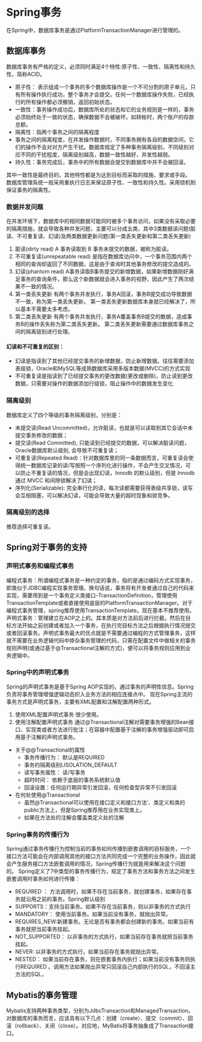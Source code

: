 # Spring事务
 在Spring中，数据库事务是通过PlatformTransactionManager进行管理的。

## 数据库事务
数据库事务有严格的定义，必须同时满足4个特性:原子性、一致性、隔离性和持久性，简称ACID。
* 原子性： 表示组成一个事务的多个数据库操作是一个不可分割的原子单元，只有所有操作执行成功，整个事务才会提交。任何一个数据库操作失败，已经执行的所有操作都必须撤销，返回初始状态。
* 一致性：事务操作成功后，数据库所处的状态和它的业务规则是一样的，事务必须始终处于一致的状态，确保数据不会被破坏。如转帐时，两个账户的存款总额。
* 隔离性：指两个事务之间的隔离程度
* 事务之间的隔离程度，在并发操作数据时，不同事务拥有各自的数据空间，它们的操作不会对对方产生干扰。数据库规定了多种事务隔离级别，不同级别对应不同的干扰程度，隔离级别越高，数据一致性越好，并发性越弱。
* 持久性：事务完成后，事务中的所有数据会提交到数据库中并不会被回滚。

其中一致性是最终目的，其他特性都是为达到目标而采取的措施、要求或手段。
数据库管理系统一般采用重执行日志来保证原子性、一致性和持久性。采用锁机制保证事务的隔离性。
 
### 数据并发问题
在并发环境下，数据库中的相同数据可能同时被多个事务访问，如果没有采取必要的隔离措施，就会导致各种并发问题，主要可以分成五类，其中3类数据读问题(脏读、不可重复读、幻读)及两类数据更新问题(第一类丢失更新和第二类丢失更新)
1. 脏读(dirty read)
A 事务读取到 B 事务未提交的数据，被称为脏读。
2. 不可重复读(unrepeatable read)
是指在数据库访问中，一个事务范围内两个相同的查询却返回了不同数据，这是由于查询时其他事务修改的提交造成的。
3. 幻读(phantom read)
A事务读取B事务提交的新增数据，如果新增数据刚好满足事务的查询条件，那么这个新数据就会进入事务的视野，因此产生了两次结果不一致的情况。
4. 第一类丢失更新
有两个事务并发执行，事务A回滚，事务B提交成功导致数据不一致，称为第一类丢失更新。
第一类丢失更新数据库本身就已经解决了，所以基本不需要太多考虑。
5. 第二类丢失更新
有两个事务并发执行，事务A覆盖事务B提交的数据，造成事务B的操作丢失称为第二类丢失更新。
第二类丢失更新需要通过数据库事务之间的隔离级别进行处理。

#### 幻读和不可重复的区别：
* 幻读是指读到了其他已经提交事务的新增数据，防止新增数据。往往需要添加表级锁，Oracle和MySQL等成熟数据库采用多版本数据(MVCC)的方式实现
* 不可重复读是指读到了已经提交事务的更改数据(更改或删除)，防止读到更改数据，只需要对操作的数据添加行级锁，阻止操作中的数据发生变化

### 隔离级别
数据库定义了四个等级的事务隔离级别，分别是：
* 未提交读(Read Uncommitted)，允许脏读，也就是可以读取到其它会话中未提交事务修改的数据；
* 提交读(Read Committed), 只能读到已经提交的数据，可以解决脏读问题，Oracle数据库默认级别, 会导致不可重复读；
* 可重复读(Repeated Read)：针对数据库里的同一条数据而言，可重复读会使得统一数据库记录的读/写按照一个序列化进行操作，不会产生交叉情况，可以防止不重复读的情况，但是会出现幻读，Innodb 的默认级别，但是 Innodb 通过 MVCC 和间隙锁解决了幻读；
* 序列化(Serializable): 完全串行化的读，每次读都需要获得表级共享锁，读写会互相阻塞，可以解决幻读，可能会导致大量的超时现象和锁竞争。

### 隔离级别的选择
推荐选择可重复读。

## Spring对于事务的支持
### 声明式事务和编程式事务
编程式事务：所谓编程式事务是一种约定的事务，指的是通过编码方式实现事务，即类似于JDBC编程实现事务管理。换句话说，事务将有开发者通过自己的代码来实现，需要用到是一个事务定义类接口-TransactionDefinition，管理使用TransactionTemplate或者直接使用底层的PlatformTransactionManager。对于编程式事务管理，spring推荐使用TransactionTemplate。现在基本不推荐使用。
声明式事务：管理建立在AOP之上的。其本质是对方法前后进行拦截，然后在目标方法开始之前创建或者加入一个事务，在执行完目标方法之后根据执行情况提交或者回滚事务。声明式事务最大的优点就是不需要通过编程的方式管理事务，这样就不需要在业务逻辑代码中掺杂事务管理的代码，只需在配置文件中做相关的事务规则声明(或通过基于@Transactional注解的方式)，便可以将事务规则应用到业务逻辑中。

### Spring中的声明式事务
Spring的声明式事务是基于Spring AOP实现的，通过事务的声明性信息。Spring负责将事务管理增强逻辑动态织入业务方法的相应连接点中。
现在Spring主流的事务方式是声明式事务，主要有XML配置和注解配置两种形式。

1. 使用XML配置声明式事务
很少使用。
2. 使用注解配置声明式事务
通过@Transactional注解对需要事务增强的Bean接口、实现类或者方法进行批注；在容器中配置基于注解的事务增强驱动即可启用基于注解的声明式事务。
* 关于@@Transactional的属性
    * 事务传播行为： 默认是REQUIRED
    * 事务的隔离级别LISOLATION_DEFAULT
    * 读写事务属性： 读/写事务
    * 超时时间： 依赖于底层的事务系统默认值
    * 回滚设置：任何运行期异常引发回滚，任何检查型异常不引发回滚
* 在何处使用@Transactional 
    * 虽然@Transactional可以使用在接口定义和接口方法‘、类定义和类的public方法上，但是Spring推荐用在业务实现类上。
    * 如果在方法处的注解会覆盖类定义处的注解

### Spring事务的传播行为
Spring通过事务传播行为控制当前的事务如何传播到嵌套调用的目标服务，一个接口方法可能会在内部调用其他的接口方法共同完成一个完整的业务操作，因此就会产生服务接口方法嵌套调用的情况，Spring传播行为就是用来解决这个问题的。
Spring定义了7中类型的事务传播行为，规定了事务方法和事务方法之间发生嵌套调用时事务如何进行传播：
* REQUIRED ： 方法调用时，如果不存在当前事务，就创建事务，如果存在事务就沿用之前的事务。Spring默认级别
* SUPPORTS：支持当前事务。如果不存在当前事务，则以非事务的方式执行
* MANDATORY： 使用当前事务。如果当前没有事务，就抛出异常。
* REQUIRES_NEW:新建事务。无论是否有事务都会创建新的事务。如果当前有事务就把当前事务挂起。
* NOT_SUPPORTED： 以非事务的方式执行，如果当前存在事务就把当前事务挂起。
* NEVER:  以非事务的方式执行，如果当前存在事务就抛出异常。
* NESTED： 如果当前存在事务，则在嵌套事务内执行；如果当前没有事务则执行REQUIRED 。调用方法如果抛出异常只回滚自己内部执行的SQL，不回滚主方法的SQL，

## Mybatis的事务管理
Mybatis支持两种事务类型，分别为JdbcTransaction和ManagedTransaction。
对数据库的事务而言，应该具有以下几点：创建（create）、提交（commit）、回滚（rollback）、关闭（close）。对应地，MyBatis将事务抽象成了Transaction接口。